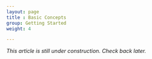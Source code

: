 ```yaml
---
layout: page
title : Basic Concepts
group: Getting Started
weight: 4

---
```


_This article is still under construction. Check back later._
